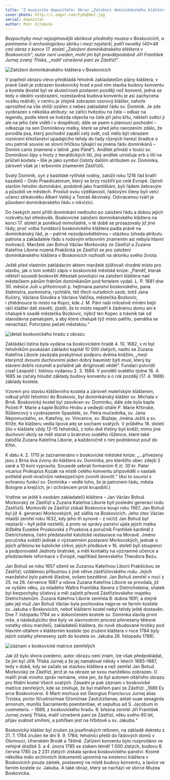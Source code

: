 ```yaml
---
title: "Z muzejního depozitáře: Obraz „Založení dominikánského kláštera v Boskovicích posledními Zástřizlovci“"
cover-photo: http://i.imgur.com/YyDqEWul.jpg
serial: depozitar
author: Petr Vítámvás
---
```


*Bezpochyby mezi nejzajímavější sbírkové předměty muzea v Boskovicích, a pomineme-li archeologickou sbírku i mezi nejstarší, patří nevelký (40×48 cm) obraz z konce 17. století „Založení dominikánského kláštera v Boskovicích“; autor není uveden, mohl jím být pravděpodobně Jiří František Jurnej zvaný Tříska, „malíř vznešené paní ze Zástřizl“.*

<img src="http://i.imgur.com/W3ycSKt.jpg" alt="Založení dominikánského kláštera v Boskovicích" class="img-responsive">

V popředí obrazu vlevo předkládá řeholník zakladatelům plány kláštera, v pravé části je zobrazen boskovický hrad a pod ním stavba budovy konventu a kostela (kostel byl ve skutečnosti postaven později než konvent, jedná se tedy o ideální vyobrazení, rozestavěná budova konventu je asi zachycena vcelku reálně); v centru je zřejmě zobrazen vzorový klášter, nahoře uprostřed na vše shlíží ozářen z nebes zakladatel řádu sv. Dominik. Je zde vyobrazen s několika atributy: se zářící hvězdou na čele – odkaz na legendu, podle které se hvězda objevila na čele při jeho křtu, někteří světci ji ale na jeho čele viděli i v dospělosti; dále se psem s planoucí pochodní – odkazuje na sen Dominikovy matky, které se před jeho narozením zdálo, že porodila psa, který pochodní zapálil celý svět, což mělo být obrazem roznícení křesťanství upadajícího tehdy do řady různých herezí (tradice o snu patrně souvisí se slovní hříčkou týkající se jména řádu dominikánů – Domini canis znamená v latině „pes Páně“). Andílek přináší v toulci sv. Dominikovi šípy s hroty z heraldických lilií, jiný andílek umisťuje erb s lilií na průčelí kostela – lilie je jako symbol čistoty dalším atributem sv. Dominika, zároveň však je i erbovním znamením Zástřizlů.

Svatý Dominik, syn z kastilské rytířské rodiny, založil roku 1216 řád bratří kazatelů – Ordo Praedicatorum, který se brzy rozšířil po celé Evropě. Oproti starším řeholím dominikáni, podobně jako františkáni, byli řádem žebravým a působili ve městech. Prosluli svou vzdělaností, řádovými členy byli velcí učenci středověku Albert Veliký a Tomáš Akvinský. Odvrácenou tváří je působení dominikánského řádu v inkvizici.

Do českých zemí přišli dominikáni nedlouho po založení řádu a dobou jejich rozkvětu byl středověk. Boskovické založení dominikánského kláštera na konci 17. století je poněkud mimořádné, v té době se prosazovaly již jiné řády; proč volba fundátorů boskovického kláštera padla právě na dominikánský řád, je – patrně nezodpověditelnou – otázkou (shoda atributu patrona a zakladatele řádu s rodovým erbovním znamením asi nebyla hlavní motivací). Manželé Jan Bohuš Václav Morkovský ze Zástřizl a Zuzana Kateřina Liborie rozená Prakšická ze Zástřizl se pro založení dominikánského kláštera v Boskovicích rozhodli na sklonku svého života.

Ještě před vlastním zakládacím aktem manželé zjišťovali vhodné místo pro stavbu, jak o tom svědčí zápis v boskovické městské knize: „Paměť, kterak někteří sousedi boskovští Attestati povolující na založení kláštera nad městečkem pánům frátrům dominikánům pod fortelem vydali. L. P. 1681 dne 30. měsíce Julii u přítomnosti p. hejtmana panství boskovského, pana štalmistra, purkmistra, rychtáře, též třech ouřadních osob, totiž Jana Kučery, Václava Slováka a Václava Valíčka, městečka Bozkovic, i zhlédnouce to místo na Kopci, kde J. M. Páni naši milostivě mínění bejti ráčí klášter dáti stavěti, zjistili, že to místo nepatří k žádnému domu ani k chalupě k osadě městečka Bozkovic, nýbrž ten Kopec a trávník tak od starodávna pamatujem, a aby které chalupě týž místo patřilo, památka se nenachází. Potvrzeno pečetí městskou.“

<img src="http://i.imgur.com/7G4ckAO.jpg" alt="detail boskovického hradu z obrazu" class="img-responsive">

Zakládácí listina byla vydána na boskovickém hradě 4. 10. 1682, v ní byl řeholníkům poukázán základní kapitál 10 000 zlatých, nadto se Zuzana Kateřina Liborie zavázala poskytnout podporu dvěma kněžím, „mezi kterýmiž dvoumi duchovními jeden dobrý baumistr býti musí, který by stavení dobře rozuměl a pořádně jak dirigírovati věděl“. Fundaci potvrdil císař Leopold I. listinou vydanou 2. 3. 1684. V pondělí svatého týdne 16. 4. 1685 se začaly hloubit základy budovy konventu a o rok později (17. 4. 1686) základy kostela.

Vzorem pro stavbu klášterního kostela a zároveň mateřským klášterem, odkud přišli řeholníci do Boskovic, byl dominikánský klášter sv. Michala v Brně. Boskovický kostel byl zasvěcen sv. Dominiku, dále zde byla kaple Početí P. Marie a kaple Božího Hrobu a vedlejší oltáře P. Marie Křtinské, Růžencový s vyobrazením Spasitele, sv. Petra mučedníka, sv. Jana Nepomuckého, sv. Kateřiny, sv. Vincence, sv. Blažeje, Jména Ježíš a sv. Kříže. Ke klášteru vedla lipová alej se sochami svatých. V průběhu 18. století žilo v klášteře vždy 12–15 řeholníků, z toho dvě třetiny byli kněží; mimo jiné duchovní úkoly se měli starat o bratrstvo svatého růžence, které také založila Zuzana Kateřina Liborie, a každoročně s ním podniknout pouť do Křtin.

K datu 4. 2. 1710 je zaznamenáno v boskovické městské knize: „…přivezeny jsou z Brna dva zvony do kláštera sv. Dominika, pro kteréžto obec zdejší 2 saně a 10 koní vypravila. Sousedé sebrali formanóm 6 zl. 30 kr. Pater vicarius Prokopius Kozák na místě celého konventu připověděl v nastalé potřebě proti mračnům nebezpečným zvoniti dovolit.“ (Asi to souvisí s ochranou funkcí sv. Dominika – vedle toho, že je patronem řádu, města Bologne a krejčích, je i ochráncem proti krupobití.)

Vraťme se ještě k osobám zakladatelů kláštera – Jan Václav Bohuš Morkovský ze Zástřizl a Zuzana Kateřina Liborie byli poslední generací rodu Zástřizlů. Morkovští ze Zástřizl získali Boskovice koupí roku 1567, Jan Bohuš byl již 4. generací Morkovských, jež sídlila na Boskovicích. Jeho otec Václav mladší zemřel roku 1632, kdy jeho tři synové – z nichž Jan Bohuš byl nejstarší – byli ještě nezletilí, a proto se správy panství ujala jejich matka Alžběta Eusebie Pruskovská z Pruskova a poručník František kardinál z Dietrichsteina, čelní představitel katolické restaurace na Moravě. Jméno poručníka svědčí jednak o významném postavení Morkovských, jednak o jejich příklonu ke katolické církvi; jejich předkové v 16. století byli stoupenci a podporovateli Jednoty bratrské, a měli kontakty na významné učence a představitele reformace v Evropě, například ženevského Theodora Bezu.

Jan Bohuš se roku 1657 oženil se Zuzanou Kateřinou Liborií Prakšickou ze Zástřizl, vzdálenou příbuznou z jiné větve zástřizlovského rodu. Jejich manželství bylo patrně šťastné, ovšem bezdětné. Jan Bohuš zemřel v noci z 25. na 26. července 1687 a vdova Zuzana Kateřina Liborie se provdala, již ve vyšším věku, za mladého Waltra Františka Xavera z Dietrichsteina; sňatek byl bezpochyby účelový a měl zajistit převod Zástřizlovského majetku Dietrichsteinům. Zuzana Kateřina Liborie zemřela 8. dubna 1691, a stejně jako její muž Jan Bohuš Václav byla pochována nejprve ve farním kostele sv. Jakuba v Boskovicích, neboť klášterní kostel nebyl tehdy ještě dostavěn. Dne 7. listopadu 1794 se v dokončeném kostele sv. Dominka slavila první mše, a následujícího dne byly ve slavnostním procesí přeneseny tělesné ostatky obou manželů, zakladatelů kláštera, do nově zbudované hrobky pod hlavním oltářem v klášterním kostele (po zrušení kláštera v roce 1784 byly jejich ostatky přeneseny zpět do kostela sv. Jakuba 28. listopadu 1788).

<img src="http://i.imgur.com/9TdosGo.jpg" alt="záznam v boskovické matrice zemřelých" class="img-responsive">

Jak již bylo shora uvedeno, autor obrazu není znám, lze však předpokládat, že jím byl Jiřík Tříska Jurnej a že jej namaloval někdy v letech 1685–1687, tedy v době, kdy se začalo se stavbou kláštera a než zemřel Jan Bohuš Morkovský ze Zástřizl, jenž je na obraze se svou manželkou zobrazen. O malíři jinak mnoho zpráv nemáme, víme jen, že byl autorem oltářního obrazu pro filiální kostel Všech svatých. Zásadní je pak záznam v boskovické matrice zemřelých, kde se zmiňuje, že byl malířem paní ze Zástřizl: „1689 Ex arce Boskovicensi. 6 Marti mortuus est Georgius Franciscus Jurnej alias Trziska, pictor Ill/ustrisi/mae D/omi/nae Zastrzizlianae, aetati suae sexaginta annorum, munitis Sacramento poenitentiae, et sepultus ad S. Jacobum in coemeteris. – 1689, z boskovického hradu. 6. března zemřel Jiří František Jurnej zvaný Tříska, malíř vznešené paní ze Zástřizl, věku svého 60 let, přijav svátost smíření, a pohřben jest na hřbitově u sv. Jakuba.“

Boskovický klášter byl zrušen za josefinských reforem, na základě dekretu z 21. 7. 1784 zrušen ke dni 9. 9. 1784; řeholníci přešli do řádových domů v Olomouci, Uherském Brodě a Těšíně. Zařízení konventu bylo rozprodáno ve veřejné dražbě 3. a 4. února 1785 se ziskem téměř 1 000 zlatých, budovu 8. června 1785 za 2 231 zlatých získala správa boskovického panství. Kromě několika málo archivních dokumentů upomíná na existenci kláštera v Boskovicích pouze zámek, postavený na místě budovy konventu, a lavice ve farním kostele sv. Jakuba. A také obraz, který se nachází ve sbírce Muzea Boskovicka.